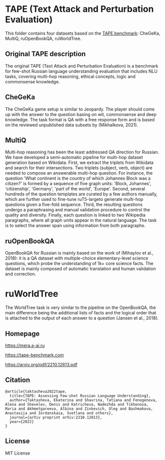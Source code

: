 # TAPE (Text Attack and Perturbation Evaluation)


This folder contains four datasets based on the [TAPE benchmark](https://arxiv.org/pdf/2210.12813.pdf): CheGeKa, MultiQ, ruOpenBookQA, ruWorldTree.


## Original TAPE description

The original TAPE (Text Attack and Perturbation Evaluation) is a benchmark for few-shot
Russian language understanding evaluation that includes NLU tasks, covering
multi-hop reasoning, ethical concepts, logic and commonsense knowledge.

## CheGeKa

The CheGeKa game setup is similar to Jeopardy. The player should come up with
the answer to the question basing on wit, commonsense and deep knowledge.
The task format is QA with a free response form and is based on the reviewed
unpublished data subsets by (Mikhalkova, 2021).

## MultiQ

Multi-hop reasoning has been the least addressed QA direction for Russian. We
have developed a semi-automatic pipeline for multi-hop dataset generation based
on Wikidata.
First, we extract the triplets from Wikidata and search for their intersections.
Two triplets (subject, verb, object) are needed to compose an answerable multi-hop
question. For instance, the question 'What continent is the country of which
Johannes Block was a citizen?' is formed by a sequence of five graph units: 'Block,
Johannes', 'citizenship', 'Germany', 'part of the world', 'Europe'. Second, several
hundreds of the question templates are curated by a few authors manually, which are
further used to fine-tune ruT5-largeto generate multi-hop questions given a
five-fold sequence. Third, the resulting questions undergo a paraphrasing and manual
validation procedure to control the quality and diversity. Finally, each question is
linked to two Wikipedia paragraphs, where all graph units appear in the natural
language. The task is to select the answer span using information from both
paragraphs.

## ruOpenBookQA

OpenBookQA for Russian is mainly based on the work of (Mihaylov et al., 2018):
it is a QA dataset with multiple-choice elementary-level science questions,
which probe the understanding of 1k+ core science facts. The dataset is mainly
composed of automatic translation and human validation and correction.

# ruWorldTree

The WorldTree task is very similar to the pipeline on the OpenBookQA, the main
difference being the additional lists of facts and the logical order that is
attached to the output of each answer to a question (Jansen et al., 2018).

## Homepage

https://mera.a-ai.ru

https://tape-benchmark.com

https://arxiv.org/pdf/2210.12813.pdf

## Citation

```
@article{taktasheva2022tape,
  title={TAPE: Assessing Few-shot Russian Language Understanding},
  author={Taktasheva, Ekaterina and Shavrina, Tatiana and Fenogenova, Alena and Shevelev, Denis and Katricheva, Nadezhda and Tikhonova, Maria and Akhmetgareeva, Albina and Zinkevich, Oleg and Bashmakova, Anastasiia and Iordanskaia, Svetlana and others},
  journal={arXiv preprint arXiv:2210.12813},
  year={2022}
}
```

## License

MIT License
